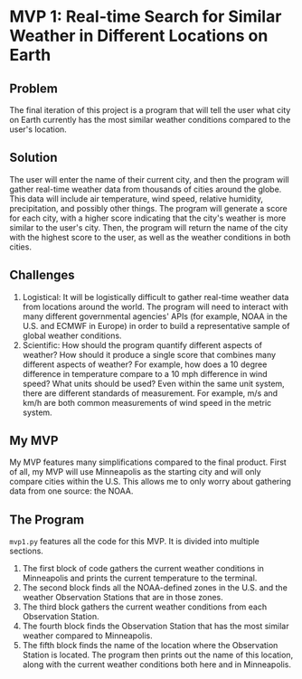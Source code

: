 # MVP 1: Real-time Search for Similar Weather in Different Locations on Earth

## Problem
The final iteration of this project is a program that will tell the user what city on Earth currently has the most similar weather conditions compared to the user's location.

## Solution
The user will enter the name of their current city, and then the program will gather real-time weather data from thousands of cities around the globe. This data will include air temperature, wind speed, relative humidity, precipitation, and possibly other things. The program will generate a score for each city, with a higher score indicating that the city's weather is more similar to the user's city. Then, the program will return the name of the city with the highest score to the user, as well as the weather conditions in both cities.

## Challenges
1. Logistical: It will be logistically difficult to gather real-time weather data from locations around the world. The program will need to interact with many different governmental agencies' APIs (for example, NOAA in the U.S. and ECMWF in Europe) in order to build a representative sample of global weather conditions.
2. Scientific: How should the program quantify different aspects of weather? How should it produce a single score that combines many different aspects of weather? For example, how does a 10 degree difference in temperature compare to a 10 mph difference in wind speed? What units should be used? Even within the same unit system, there are different standards of measurement. For example, m/s and km/h are both common measurements of wind speed in the metric system.

## My MVP
My MVP features many simplifications compared to the final product. First of all, my MVP will use Minneapolis as the starting city and will only compare cities within the U.S. This allows me to only worry about gathering data from one source: the NOAA. 

## The Program
`mvp1.py` features all the code for this MVP. It is divided into multiple sections.
1. The first block of code gathers the current weather conditions in Minneapolis and prints the current temperature to the terminal.
2. The second block finds all the NOAA-defined zones in the U.S. and the weather Observation Stations that are in those zones.
3. The third block gathers the current weather conditions from each Observation Station.
4. The fourth block finds the Observation Station that has the most similar weather compared to Minneapolis.
5. The fifth block finds the name of the location where the Observation Station is located. The program then prints out the name of this location, along with the current weather conditions both here and in Minneapolis.
